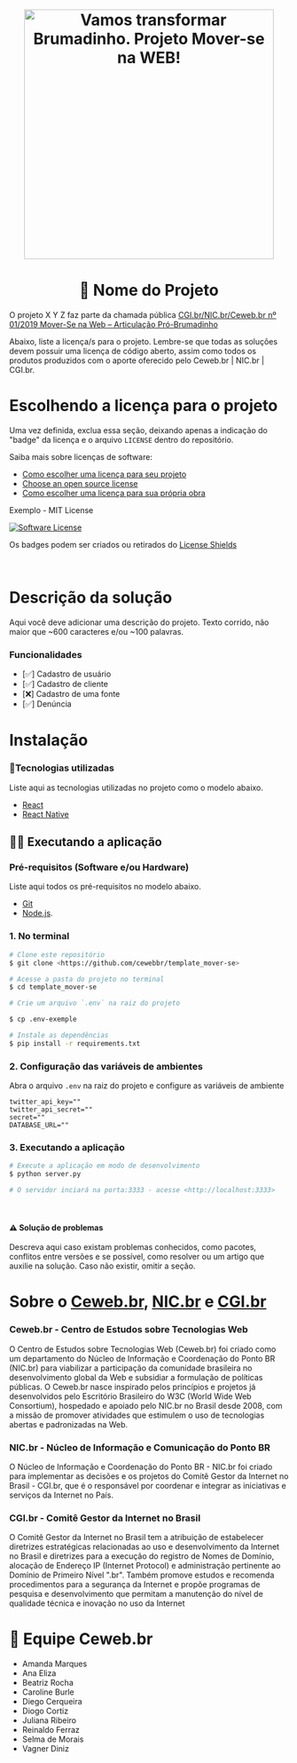 <h1 align="center"><img src="https://ceweb.br/media/imgs/Moverse_na_Web_banner-site.jpg" alt="Vamos transformar Brumadinho. Projeto Mover-se na WEB!" width="450" height="auto"></h1>

<h1 align="center"> 🚀 Nome do Projeto </h1>

O projeto X Y Z faz parte da chamada pública [CGI.br/NIC.br/Ceweb.br nº 01/2019
Mover-Se na Web – Articulação Pró-Brumadinho](https://ceweb.br/projetos/chamada.html)

<p>Abaixo, liste a licença/s para o projeto. Lembre-se que todas as soluções devem possuir uma licença de código aberto, assim como todos os produtos produzidos com o aporte oferecido pelo Ceweb.br | NIC.br | CGI.br. </p>


# Escolhendo a licença para o projeto

Uma vez definida, exclua essa seção, deixando apenas a indicação do "badge" da licença e o arquivo `LICENSE` dentro do repositório.

Saiba mais sobre licenças de software:
- [Como escolher uma licença para seu projeto
](https://www.alura.com.br/artigos/como-escolher-uma-licenca-para-seu-projeto)
- [Choose an open source license](https://choosealicense.com/)
- [Como escolher uma licença para sua própria obra](https://www.gnu.org/licenses/license-recommendations.pt-br.html)

Exemplo - MIT License

[![Software License](https://img.shields.io/badge/license-MIT-lightgrey.svg)](https://github.com/mas-cli/mas/blob/main/LICENSE)

Os badges podem ser criados ou retirados do [License Shields](https://shields.io/category/license)

<br/>


#  Descrição da solução



Aqui você deve adicionar uma descrição do projeto. Texto corrido, não maior que ~600 caracteres e/ou ~100 palavras.

### Funcionalidades

- [✅] Cadastro de usuário
- [✅] Cadastro de cliente
- [❌] Cadastro de uma fonte
- [✅] Denúncia

#  Instalação

### 🔨Tecnologias utilizadas

Liste aqui as tecnologias utilizadas no projeto como o modelo abaixo.

- [React](https://pt-br.reactjs.org/)
- [React Native](https://reactnative.dev/)


## 🤳🏻 Executando a aplicação

### Pré-requisitos (Software e/ou Hardware)

Liste aqui todos os pré-requisitos no modelo abaixo.

- [Git](https://git-scm.com)
- [Node.js](https://nodejs.org/en/). 


### 1. No terminal

```bash
# Clone este repositório
$ git clone <https://github.com/cewebbr/template_mover-se>

# Acesse a pasta do projeto no terminal
$ cd template_mover-se

# Crie um arquivo `.env` na raiz do projeto

$ cp .env-exemple

# Instale as dependências
$ pip install -r requirements.txt

```

###  2. Configuração das variáveis de ambientes

Abra o arquivo `.env` na raiz do projeto e configure as variáveis de ambiente

```
twitter_api_key=""
twitter_api_secret=""
secret=""
DATABASE_URL=""
```
###  3. Executando a aplicação
```bash
# Execute a aplicação em modo de desenvolvimento
$ python server.py

# O servidor inciará na porta:3333 - acesse <http://localhost:3333>
```

</br>

#### ⚠ Solução de problemas

Descreva aqui caso existam problemas conhecidos, como pacotes, conflitos entre versões e se possível, como resolver ou um artigo que auxilie na solução. Caso não existir, omitir a seção.


# Sobre o [Ceweb.br](https://ceweb.br/sobre-o-ceweb-br/), [NIC.br](https://www.nic.br/sobre/) e [CGI.br](https://cgi.br/sobre/)

### Ceweb.br - Centro de Estudos sobre Tecnologias Web
O Centro de Estudos sobre Tecnologias Web (Ceweb.br) foi criado como um departamento do Núcleo de Informação e Coordenação do Ponto BR (NIC.br) para viabilizar a participação da comunidade brasileira no desenvolvimento global da Web e subsidiar a formulação de políticas públicas. O Ceweb.br nasce inspirado pelos princípios e projetos já desenvolvidos pelo Escritório Brasileiro do W3C (World Wide Web Consortium), hospedado e apoiado pelo NIC.br no Brasil desde 2008, com a missão de promover atividades que estimulem o uso de tecnologias abertas e padronizadas na Web.


### NIC.br - Núcleo de Informação e Comunicação do Ponto BR
O Núcleo de Informação e Coordenação do Ponto BR - NIC.br foi criado para implementar as decisões e os projetos do Comitê Gestor da Internet no Brasil - CGI.br, que é o responsável por coordenar e integrar as iniciativas e serviços da Internet no País.


### CGI.br - Comitê Gestor da Internet no Brasil
O Comitê Gestor da Internet no Brasil tem a atribuição de estabelecer diretrizes estratégicas relacionadas ao uso e desenvolvimento da Internet no Brasil e diretrizes para a execução do registro de Nomes de Domínio, alocação de Endereço IP (Internet Protocol) e administração pertinente ao Domínio de Primeiro Nível ".br". Também promove estudos e recomenda procedimentos para a segurança da Internet e propõe programas de pesquisa e desenvolvimento que permitam a manutenção do nível de qualidade técnica e inovação no uso da Internet

# 👥 Equipe Ceweb.br

<ul>
    <li>Amanda Marques</li> 
    <li>Ana Eliza</li>
    <li>Beatriz Rocha</li>
    <li>Caroline Burle</li>
    <li>Diego Cerqueira</li>
    <li>Diogo Cortiz</li>
    <li>Juliana Ribeiro</li>
    <li>Reinaldo Ferraz</li>
    <li>Selma de Morais</li>
    <li>Vagner Diniz</li>
</ul>
